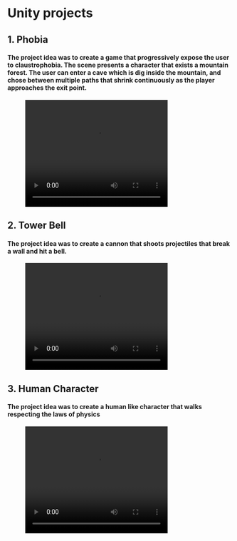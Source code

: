 # Unity projects

## 1. Phobia
#### The project idea was to create a game that progressively expose the user to claustrophobia. The scene presents a character that exists a mountain forest. The user can enter a cave which is dig inside the mountain, and chose between multiple paths that shrink continuously as the player approaches the exit point.
<figure class="video_container">
<video width="320" height="240" controls="true" allowfullscreen="true">
  <source src="Recording%201.mp4" type="video/mp4">
</video>
</figure>

## 2. Tower Bell
#### The project idea was to create a cannon that shoots projectiles that break a wall and hit a bell.
<figure class="video_container">
<video width="320" height="240" controls="true" allowfullscreen="true">
  <source src="Recording%20%233.mp4" type="video/mp4">
</video>
</figure>


## 3. Human Character
#### The project idea was to create a human like character that walks respecting the laws of physics
<figure class="video_container">
<video width="320" height="240" controls="true" allowfullscreen="true">
  <source src="Recording%20%234.mp4" type="video/mp4">
</video>
</figure>
